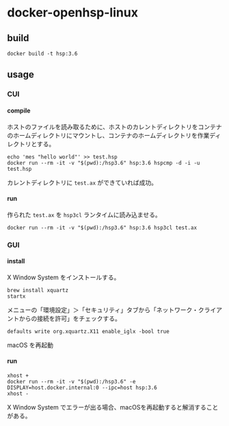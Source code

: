 # docker-openhsp-linux

## build

```shell
docker build -t hsp:3.6
```

## usage

### CUI

#### compile

ホストのファイルを読み取るために、ホストのカレントディレクトリをコンテナのホームディレクトリにマウントし、コンテナのホームディレクトリを作業ディレクトリとする。

```shell
echo 'mes "hello world"' >> test.hsp
docker run --rm -it -v "$(pwd):/hsp3.6" hsp:3.6 hspcmp -d -i -u test.hsp
```

カレントディレクトリに `test.ax` ができていれば成功。

#### run

作られた `test.ax` を `hsp3cl` ランタイムに読み込ませる。

```shell
docker run --rm -it -v "$(pwd):/hsp3.6" hsp:3.6 hsp3cl test.ax
```

### GUI

#### install

X Window System をインストールする。

```shell
brew install xquartz
startx
```

メニューの「環境設定」＞「セキュリティ」タブから「ネットワーク・クライアントからの接続を許可」をチェックする。

```shell
defaults write org.xquartz.X11 enable_iglx -bool true
```

macOS を再起動

#### run

```shell
xhost +
docker run --rm -it -v "$(pwd):/hsp3.6" -e DISPLAY=host.docker.internal:0 --ipc=host hsp:3.6
xhost -
```

X Window System でエラーが出る場合、macOSを再起動すると解消することがある。
